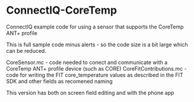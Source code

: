 # ConnectIQ-CoreTemp
ConnectIQ example code for using a sensor that supports the CoreTemp ANT+ profile

This is full sample code minus alerts - so the code size is a bit large which can be reduced.

CoreSensor.mc  - code needed to conect and communicate with a CoreTemp ANT+ profile device (such as CORE)
CoreFitContributions.mc - code for writing the FIT core_temperature values as described in the FIT SDK and other fields as recomened naming

This version has both on screen field editing and with the phone app

